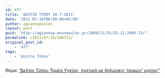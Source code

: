 ```yaml
---
id: 477
title: 'ΔΕΛΤΙΟ ΤΥΠΟΥ 18-7-2011'
date: '2011-07-18T00:00:00+03:00'
author: agiannopoulos
layout: post
guid: 'http://agiannop.mousmoulas.gr/2009/11/25/25-11-2009-73/'
permalink: /2011/07/18/180711/
original_post_id:
    - '477'
tags:
    - 'Δελτία Τύπου'
---
```


Θέμα: [“Δελτίο Τύπου Τομέα Υγείας, σχετικά με δηλώσεις ‘σοφών’ υγείας”](/wp-content/uploads/2009/11/18072011_dt_diloseis_sofon.pdf)